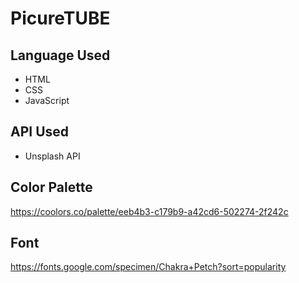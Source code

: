 # PicureTUBE

## Language Used 
   - HTML
   - CSS
   - JavaScript

 ## API Used
   - Unsplash API
 ## Color Palette
 https://coolors.co/palette/eeb4b3-c179b9-a42cd6-502274-2f242c

 ## Font   
 https://fonts.google.com/specimen/Chakra+Petch?sort=popularity